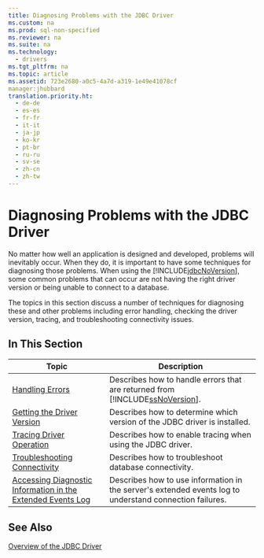 ```yaml
---
title: Diagnosing Problems with the JDBC Driver
ms.custom: na
ms.prod: sql-non-specified
ms.reviewer: na
ms.suite: na
ms.technology: 
  - drivers
ms.tgt_pltfrm: na
ms.topic: article
ms.assetid: 723e2680-a0c5-4a7d-a319-1e49e41078cf
manager:jhubbard
translation.priority.ht: 
  - de-de
  - es-es
  - fr-fr
  - it-it
  - ja-jp
  - ko-kr
  - pt-br
  - ru-ru
  - sv-se
  - zh-cn
  - zh-tw
---
```

# Diagnosing Problems with the JDBC Driver
  No matter how well an application is designed and developed, problems will inevitably occur. When they do, it is important to have some techniques for diagnosing those problems. When using the [!INCLUDE[jdbcNoVersion](../content/includes/jdbcNoVersion_md.md)], some common problems that can occur are not having the right driver version or being unable to connect to a database.  
  
 The topics in this section discuss a number of techniques for diagnosing these and other problems including error handling, checking the driver version, tracing, and troubleshooting connectivity issues.  
  
## In This Section  
  
|Topic|Description|  
|-----------|-----------------|  
|[Handling Errors](../content/Handling-Errors.md)|Describes how to handle errors that are returned from [!INCLUDE[ssNoVersion](../content/includes/ssNoVersion_md.md)].|  
|[Getting the Driver Version](../content/Getting-the-Driver-Version.md)|Describes how to determine which version of the JDBC driver is installed.|  
|[Tracing Driver Operation](../content/Tracing-Driver-Operation.md)|Describes how to enable tracing when using the JDBC driver.|  
|[Troubleshooting Connectivity](../content/Troubleshooting-Connectivity.md)|Describes how to troubleshoot database connectivity.|  
|[Accessing Diagnostic Information in the Extended Events Log](../content/Accessing-Diagnostic-Information-in-the-Extended-Events-Log.md)|Describes how to use information in the server's extended events log to understand connection failures.|  
  
## See Also  
 [Overview of the JDBC Driver](../content/Overview-of-the-JDBC-Driver.md)  
  
  